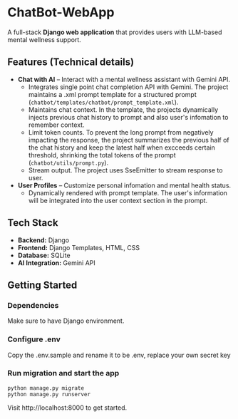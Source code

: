 # ChatBot-WebApp
A full-stack **Django web application** that provides users with LLM-based mental wellness support.

## Features (Technical details)

- **Chat with AI** – Interact with a mental wellness assistant with Gemini API.
  - Integrates single point chat completion API with Gemini. The project maintains a .xml prompt template for a structured prompt (`chatbot/templates/chatbot/prompt_template.xml`).
  - Maintains chat context. In the template, the projects dynamically injects previous chat history to prompt and also user's infomation to remember context.
  - Limit token counts. To prevent the long prompt from negatively impacting the response, the project summarizes the previous half of the chat history and keep the latest half when excceeds certain threshold, shrinking the total tokens of the prompt (`chatbot/utils/prompt.py`).
  - Stream output. The project uses SseEmitter to stream response to user.
- **User Profiles** – Customize personal infomation and mental health status.
  - Dynamically rendered with prompt template. The user's information will be integrated into the user context section in the prompt.

## Tech Stack
- **Backend:** Django 
- **Frontend:** Django Templates, HTML, CSS 
- **Database:** SQLite
- **AI Integration:** Gemini API

## Getting Started
### Dependencies
Make sure to have Django environment.
### Configure .env
Copy the .env.sample and rename it to be .env, replace your own secret key
### Run migration and start the app
```
python manage.py migrate
python manage.py runserver
```
Visit http://localhost:8000 to get started.
